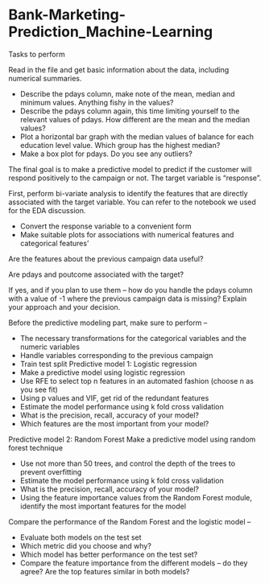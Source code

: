 # Bank-Marketing-Prediction_Machine-Learning

Tasks to perform

Read in the file and get basic information about the data, including numerical summaries.

- Describe the pdays column, make note of the mean, median and minimum values. Anything 
fishy in the values?
- Describe the pdays column again, this time limiting yourself to the relevant values of pdays. How 
different are the mean and the median values?
- Plot a horizontal bar graph with the median values of balance for each education level value. 
Which group has the highest median?
- Make a box plot for pdays. Do you see any outliers?

The final goal is to make a predictive model to predict if the customer will respond positively to the 
campaign or not. The target variable is “response”.

First, perform bi-variate analysis to identify the features that are directly associated with the target 
variable. You can refer to the notebook we used for the EDA discussion.
- Convert the response variable to a convenient form
- Make suitable plots for associations with numerical features and categorical features’

Are the features about the previous campaign data useful?

Are pdays and poutcome associated with the target? 

If yes, and if you plan to use them – how do you handle the pdays column with a value of -1 where the 
previous campaign data is missing? Explain your approach and your decision.

Before the predictive modeling part, make sure to perform –
- The necessary transformations for the categorical variables and the numeric variables
- Handle variables corresponding to the previous campaign
- Train test split
Predictive model 1: Logistic regression
- Make a predictive model using logistic regression
- Use RFE to select top n features in an automated fashion (choose n as you see fit)
- Using p values and VIF, get rid of the redundant features
- Estimate the model performance using k fold cross validation
- What is the precision, recall, accuracy of your model?
- Which features are the most important from your model?

Predictive model 2: Random Forest
Make a predictive model using random forest technique
- Use not more than 50 trees, and control the depth of the trees to prevent overfitting
- Estimate the model performance using k fold cross validation
- What is the precision, recall, accuracy of your model?
- Using the feature importance values from the Random Forest module, identify the most 
important features for the model

Compare the performance of the Random Forest and the logistic model –
- Evaluate both models on the test set
- Which metric did you choose and why?
- Which model has better performance on the test set? 
- Compare the feature importance from the different models – do they agree? Are the top 
features similar in both models?
